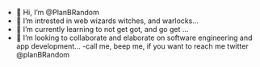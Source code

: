 - 👋 Hi, I’m @PlanBRandom
- 👀 I’m intrested in web wizards witches, and warlocks...
- 🌱 I’m currently learning to not get got, and go get ...
- 💞️ I’m looking to collaborate and elaborate on software engineering and app development...
-call me, beep me, if you want to reach me twitter @planBRandom

<!---
PlanBRandom/PlanBRandom is a ✨ special ✨ repository because its `README.md` (this file) appears on your GitHub profile.
You can click the Preview link to take a look at your changes.
--->
